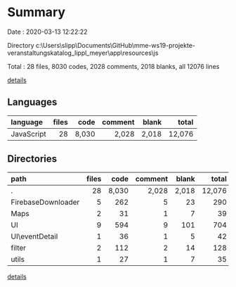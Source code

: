 # Summary

Date : 2020-03-13 12:22:22

Directory c:\Users\slipp\Documents\GitHub\mme-ws19-projekte-veranstaltungskatalog_lippl_meyer\app\resources\js

Total : 28 files,  8030 codes, 2028 comments, 2018 blanks, all 12076 lines

[details](details.md)

## Languages
| language | files | code | comment | blank | total |
| :--- | ---: | ---: | ---: | ---: | ---: |
| JavaScript | 28 | 8,030 | 2,028 | 2,018 | 12,076 |

## Directories
| path | files | code | comment | blank | total |
| :--- | ---: | ---: | ---: | ---: | ---: |
| . | 28 | 8,030 | 2,028 | 2,018 | 12,076 |
| FirebaseDownloader | 5 | 262 | 5 | 23 | 290 |
| Maps | 2 | 31 | 1 | 7 | 39 |
| UI | 9 | 594 | 9 | 101 | 704 |
| UI\eventDetail | 1 | 36 | 1 | 5 | 42 |
| filter | 2 | 112 | 2 | 14 | 128 |
| utils | 1 | 27 | 1 | 7 | 35 |

[details](details.md)